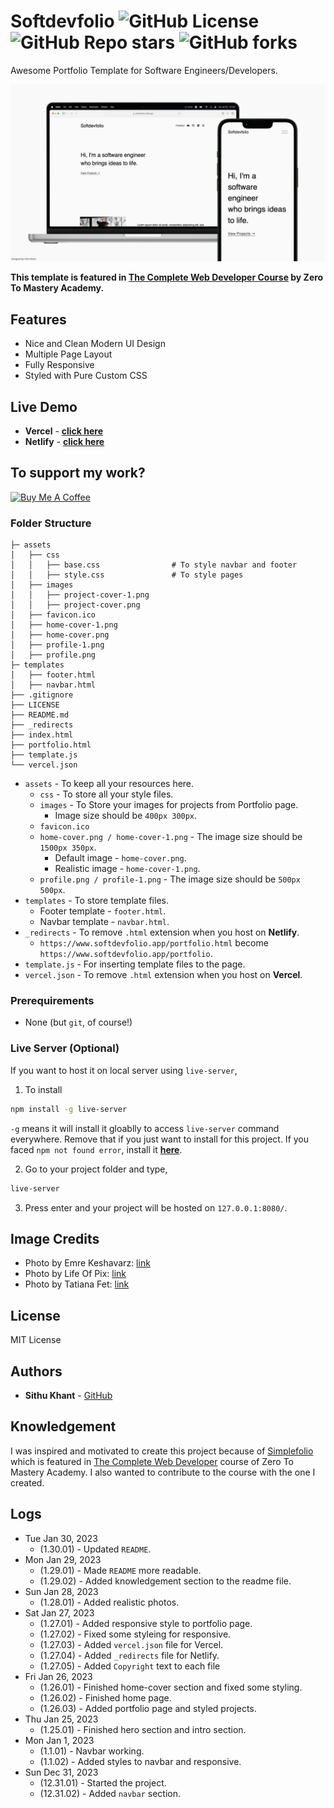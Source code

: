 # Softdevfolio ![GitHub License](https://img.shields.io/github/license/sithu-khant/softdevfolio) ![GitHub Repo stars](https://img.shields.io/github/stars/sithu-khant/softdevfolio) ![GitHub forks](https://img.shields.io/github/forks/sithu-khant/softdevfolio)

Awesome Portfolio Template for Software Engineers/Developers.

![](assets/softdevfolio-cover.png)

**This template is featured in [The Complete Web Developer Course](https://zerotomastery.io/courses/coding-bootcamp/) by Zero To Mastery Academy.**

## Features

* Nice and Clean Modern UI Design
* Multiple Page Layout
* Fully Responsive
* Styled with Pure Custom CSS

## Live Demo

* **Vercel** - **[click here](https://softdevfolio.vercel.app/)** 
* **Netlify** - **[click here](https://softdevfolio.Netlify.app/)**

## To support my work?

<a href="https://www.buymeacoffee.com/sithukhant" target="_blank"><img src="https://cdn.buymeacoffee.com/buttons/v2/arial-yellow.png" alt="Buy Me A Coffee" style="height: 60px !important;width: 217px !important;" ></a>


### Folder Structure

```
├─ assets
│   ├── css
│   │   ├── base.css                # To style navbar and footer
│   │   ├── style.css               # To style pages
│   ├── images                      
│   │   ├── project-cover-1.png    
│   │   ├── project-cover.png
│   ├── favicon.ico
│   ├── home-cover-1.png
│   ├── home-cover.png
│   ├── profile-1.png
│   ├── profile.png
├─ templates
│   ├── footer.html
│   ├── navbar.html
├── .gitignore
├── LICENSE
├── README.md
├── _redirects
├── index.html
├── portfolio.html
├── template.js
└── vercel.json
```

* `assets` - To keep all your resources here.
    * `css` - To store all your style files.
    * `images` - To Store your images for projects from Portfolio page.
        * Image size should be `400px 300px`.
    * `favicon.ico`
    * `home-cover.png / home-cover-1.png` - The image size should be `1500px 350px`.
        * Default image -  `home-cover.png`.
        * Realistic image - `home-cover-1.png`.
    * `profile.png / profile-1.png` - The image size should be `500px 500px`.
* `templates` - To store template files.
    * Footer template - `footer.html`.
    * Navbar template - `navbar.html`.
* `_redirects` - To remove `.html` extension when you host on **Netlify**.
    * `https://www.softdevfolio.app/portfolio.html` become `https://www.softdevfolio.app/portfolio`.
* `template.js` - For inserting template files to the page.
* `vercel.json` - To remove `.html` extension when you host on **Vercel**.

### Prerequirements

* None (but `git`, of course!)

### Live Server (Optional)

If you want to host it on local server using `live-server`, 

1. To install
```bash
npm install -g live-server
```
`-g` means it will install it gloablly to access `live-server` command everywhere. Remove that if you just want to install for this project. If you faced `npm not found error`, install it **[here](https://nodejs.org/en/download/)**.

2. Go to your project folder and type,
```bash
live-server
```

3. Press enter and your project will be hosted on `127.0.0.1:8080/`.

## Image Credits

* Photo by Emre Keshavarz: [link](https://www.pexels.com/photo/man-in-brown-suit-jacket-standing-near-green-trees-3739943/)
* Photo by Life Of Pix: [link](https://www.pexels.com/photo/silver-laptop-computer-next-to-ceramic-cup-42408/)
* Photo by Tatiana Fet: [link](https://www.pexels.com/photo/aerial-view-and-grayscale-photography-of-high-rise-buildings-1105766/)

## License

MIT License

## Authors
* **Sithu Khant** - [GitHub](https://www.github.com/sithu-khant)

## Knowledgement

I was inspired and motivated to create this project because of [Simplefolio](https://github.com/cobiwave/simplefolio) which is featured in [The Complete Web Developer](https://zerotomastery.io/courses/coding-bootcamp/) course of Zero To Mastery Academy. I also wanted to contribute to the course with the one I created. 


## Logs

* Tue Jan 30, 2023
    * (1.30.01) - Updated `README`.
* Mon Jan 29, 2023
    * (1.29.01) - Made `README` more readable.
    * (1.29.02) - Added knowledgement section to the readme file.
* Sun Jan 28, 2023
    * (1.28.01) - Added realistic photos.
* Sat Jan 27, 2023
    * (1.27.01) - Added responsive style to portfolio page.
    * (1.27.02) - Fixed some styleing for responsive.
    * (1.27.03) - Added `vercel.json` file for Vercel.
    * (1.27.04) - Added `_redirects` file for Netlify.
    * (1.27.05) - Added `Copyright` text to each file
* Fri Jan 26, 2023
    * (1.26.01) - Finished home-cover section and fixed some styling.
    * (1.26.02) - Finished home page.
    * (1.26.03) - Added portfolio page and styled projects.
* Thu Jan 25, 2023
    * (1.25.01) - Finished hero section and intro section.
* Mon Jan 1, 2023
    * (1.1.01) - Navbar working.
    * (1.1.02) - Added styles to navbar and responsive.
* Sun Dec 31, 2023
    * (12.31.01) - Started the project.
    * (12.31.02) - Added `navbar` section.
